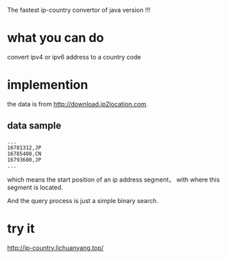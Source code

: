 The fastest ip-country convertor of java version !!!

# what you can do
convert ipv4 or ipv6 address to a country code

# implemention
the data is from http://download.ip2location.com.
## data sample
```
...
16781312,JP
16785408,CN
16793600,JP
...
```
which means the start position of an ip address segment， with where this segment is located.

And the query process is just a simple binary search.

# try it 
http://ip-country.lichuanyang.top/
